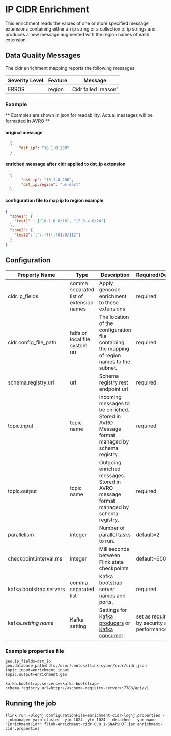# IP CIDR Enrichment 

This enrichment reads the values of one or more specified message extensions containing either an ip string or a collection of ip strings
and produces a new message augmented with the region names of each extension.

## Data Quality Messages
The cidr enrichment mapping reports the following messages. 
 
| Severity Level | Feature | Message              |
| ---------------|---------|----------------------|
| ERROR          | region  | Cidr failed 'reason' |
### Example
** Examples are shown in json for readability.  Actual messages will be formatted in AVRO **
#### original message
```json
  {
      "dst_ip": "10.1.0.208"
  }
```

#### enriched message after cidr applied to dst_ip extension
```json
  {
       "dst_ip": "10.1.0.208",
       "dst_ip.region": "us-east"
  }
```

#### configuration file to map ip to region example
```json
{
  "zone1": {
    "test1" : ["10.1.0.0/16", "12.3.4.0/24"]
  },
  "zone2": {
    "test2": ["::ffff:f01:0/112"]
  }
}
```

## Configuration

| Property Name           | Type                                    | Description                                                                                                                                                                                                                                                    | Required/Default | Example                                      |
|-------------------------| ----------------------------------------|----------------------------------------------------------------------------------------------------------------------------------------------------------------------------------------------------------------------------------------------------------------| ------------------- |----------------------------------------------|
| cidr.ip_fields          | comma separated list of extension names | Apply geocode enrichment to these extensions                                                                                                                                                                                                                   | required | ip_dst,ip_src                                |
| cidr.config_file_path   | hdfs or local file system uri       | The location of the configuration file containing the mapping of region names to the subnet.                                                                                                                                                                          | required | hdfs:/user/myuser/flink-cyber/cidr/cidr.json |
| schema.registry.url     | url | Schema registry rest endpoint url                                                                                                                                                                                                                              | required | http://myregistryhost:7788/api/v1            |
| topic.input             | topic name | Incoming messages to be enriched.  Stored in AVRO Message format managed by schema registry.                                                                                                                                                                   | required | enrichment.input                             |
| topic.output            | topic name | Outgoing enriched messages.  Stored in AVRO message format managed by schema registry.                                                                                                                                                                         | required | enrichment.output                            |
| parallelism             | integer | Number of parallel tasks to run.                                                                                                                                                                                                                               | default=2 | 2                                            |
| checkpoint.interval.ms  | integer | Milliseconds between Flink state checkpoints                                                                                                                                                                                                                   | default=60000 | 10000                                        |
| kafka.bootstrap.servers | comma separated list | Kafka bootstrap server names and ports.                                                                                                                                                                                                                        | required | brokerhost1:9092,brokerhost2:9092            |
| kafka.*setting name*    | Kafka setting | Settings for [Kafka producers](https://kafka.apache.org/23/javadoc/index.html?org/apache/kafka/clients/producer/ProducerConfig.html) or [Kafka consumer](https://kafka.apache.org/23/javadoc/index.html?org/apache/kafka/clients/consumer/KafkaConsumer.html). | set as required by security and performance |                                              |

### Example properties file
```
geo.ip_fields=dst_ip
geo.database_path=hdfs:/user/centos/flink-cyber/cidr/cidr.json
topic.input=enrichment.input
topic.output=enrichment.geo

kafka.bootstrap.servers=<kafka-bootstrap>
schema.registry.url=http://<schema-registry-server>:7788/api/v1
```

## Running the job

```
flink run -Dlog4j.configurationFile=enrichment-cidr-log4j.properties --jobmanager yarn-cluster -yjm 1024 -ytm 1024 --detached --yarnname "EnrichmentCidr" flink-enrichment-cidr-0.0.1-SNAPSHOT.jar enrichment-cidr.properties
```